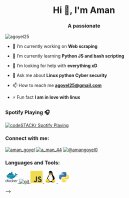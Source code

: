 <h1 align="center">Hi 👋, I'm Aman</h1>
<h3 align="center">A passionate</h3>

<p align="left"> <img src="https://komarev.com/ghpvc/?username=agoyel25&label=Profile%20views&color=0e75b6&style=flat" alt="agoyel25" /> </p>

- 🔭 I’m currently working on **Web scraping**

- 🌱 I’m currently learning **Python JS and bash scripting**

- 🤝 I’m looking for help with **everything xD**

- 💬 Ask me about **Linux python Cyber security**

- 📫 How to reach me **agoyel25@gmail.com**

- ⚡ Fun fact **I am in love with linux**

### Spotify Playing 🎧

[<img src="https://novatorem.agoyel25.vercel.app/" alt="codeSTACKr Spotify Playing" width="350" />](https://open.spotify.com/user/agoyel25)



<h3 align="left">Connect with me:</h3>
<p align="left">
<a href="https://twitter.com/aman_goyel" target="blank"><img align="center" src="https://cdn.jsdelivr.net/npm/simple-icons@3.0.1/icons/twitter.svg" alt="aman_goyel" height="30" width="40" /></a>
<a href="https://instagram.com/a_man_44" target="blank"><img align="center" src="https://cdn.jsdelivr.net/npm/simple-icons@3.0.1/icons/instagram.svg" alt="a_man_44" height="30" width="40" /></a>
<a href="https://medium.com/@amangoyel0" target="blank"><img align="center" src="https://cdn.jsdelivr.net/npm/simple-icons@3.0.1/icons/medium.svg" alt="@amangoyel0" height="30" width="40" /></a>
</p>

<h3 align="left">Languages and Tools:</h3>
<p align="left"> <a href="https://www.docker.com/" target="_blank"> <img src="https://raw.githubusercontent.com/devicons/devicon/master/icons/docker/docker-original-wordmark.svg" alt="docker" width="40" height="40"/> </a> <a href="https://git-scm.com/" target="_blank"> <img src="https://www.vectorlogo.zone/logos/git-scm/git-scm-icon.svg" alt="git" width="40" height="40"/> </a> <a href="https://developer.mozilla.org/en-US/docs/Web/JavaScript" target="_blank"> <img src="https://raw.githubusercontent.com/devicons/devicon/master/icons/javascript/javascript-original.svg" alt="javascript" width="40" height="40"/> </a> <a href="https://www.linux.org/" target="_blank"> <img src="https://raw.githubusercontent.com/devicons/devicon/master/icons/linux/linux-original.svg" alt="linux" width="40" height="40"/> </a> <a href="https://www.python.org" target="_blank"> <img src="https://raw.githubusercontent.com/devicons/devicon/master/icons/python/python-original.svg" alt="python" width="40" height="40"/> </a> </p>


-->
